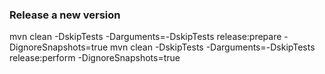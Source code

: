 ### Release a new version
mvn clean -DskipTests -Darguments=-DskipTests release:prepare -DignoreSnapshots=true
mvn clean -DskipTests -Darguments=-DskipTests release:perform -DignoreSnapshots=true


